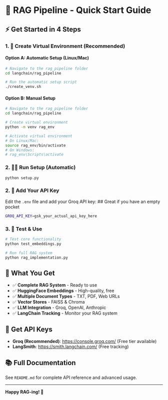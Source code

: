 # 🚀 RAG Pipeline - Quick Start Guide

## ⚡ Get Started in 4 Steps

### 1. 🐍 Create Virtual Environment (Recommended)

#### Option A: Automatic Setup (Linux/Mac)
```bash
# Navigate to the rag_pipeline folder
cd langchain/rag_pipeline

# Run the automatic setup script
./create_venv.sh
```

#### Option B: Manual Setup
```bash
# Navigate to the rag_pipeline folder
cd langchain/rag_pipeline

# Create virtual environment
python -m venv rag_env

# Activate virtual environment
# On Linux/Mac:
source rag_env/bin/activate
# On Windows:
# rag_env\Scripts\activate
```

### 2. 🏃‍♂️ Run Setup (Automatic)
```bash
python setup.py
```

### 2. 🔑 Add Your API Key
Edit the `.env` file and add your Groq API key: ## Great if you have an empty pocket
```bash
GROQ_API_KEY=gsk_your_actual_api_key_here
```

### 3. 🧪 Test & Use
```bash
# Test core functionality
python test_embeddings.py

# Run full RAG system
python rag_implementation.py
```

## 🎯 What You Get

- ✅ **Complete RAG System** - Ready to use
- ✅ **HuggingFace Embeddings** - High-quality, free
- ✅ **Multiple Document Types** - TXT, PDF, Web URLs
- ✅ **Vector Stores** - FAISS & Chroma
- ✅ **LLM Integration** - Groq, OpenAI, Anthropic
- ✅ **LangChain Tracking** - Monitor your RAG system

## 🔗 Get API Keys

- **Groq (Recommended)**: https://console.groq.com/ (Free tier available)
- **LangSmith**: https://smith.langchain.com/ (Free tracking)

## 📚 Full Documentation

See `README.md` for complete API reference and advanced usage.

---

**Happy RAG-ing! 🚀**
